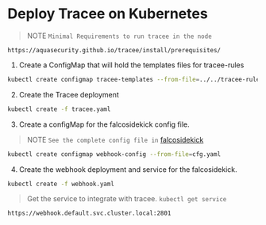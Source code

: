 # Deploy Tracee on Kubernetes

> NOTE `Minimal Requirements to run tracee in the node`
````
https://aquasecurity.github.io/tracee/install/prerequisites/
````

1. Create a ConfigMap that will hold the templates files for tracee-rules
 ``` bash
 kubectl create configmap tracee-templates --from-file=../../tracee-rules/templates
 ```

2. Create the Tracee deployment

 ``` bash
 kubectl create -f tracee.yaml
 ```

3. Create a configMap for the falcosidekick config file.
> NOTE `See the complete config file in` [falcosidekick](https://github.com/falcosecurity/falcosidekick)

 ``` bash
 kubectl create configmap webhook-config --from-file=cfg.yaml
 ```

4. Create the webhook deployment and service for the falcosidekick.

 ``` bash
 kubectl create -f webhook.yaml
 ```

> Get the service to integrate with tracee.  `kubectl get service`
````
https://webhook.default.svc.cluster.local:2801
````
